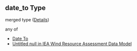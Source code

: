 ## date_to Type

merged type ([Details](iea43_wra_data_model-definitions-date_to.md))

any of

-   [Date To](iea43_wra_data_model-definitions-date_to-anyof-date-to.md "check type definition")
-   [Untitled null in IEA Wind Resource Assessment Data Model](iea43_wra_data_model-definitions-date_to-anyof-1.md "check type definition")
